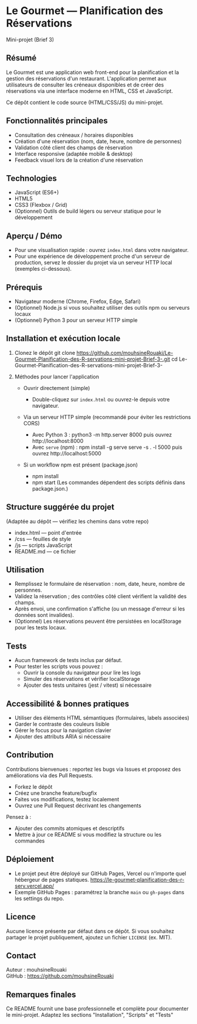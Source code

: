 # Le Gourmet — Planification des Réservations
Mini-projet (Brief 3)

## Résumé
Le Gourmet est une application web front-end pour la planification et la gestion des réservations d'un restaurant. L'application permet aux utilisateurs de consulter les créneaux disponibles et de créer des réservations via une interface moderne en HTML, CSS et JavaScript.

Ce dépôt contient le code source (HTML/CSS/JS) du mini-projet.

## Fonctionnalités principales
- Consultation des créneaux / horaires disponibles
- Création d'une réservation (nom, date, heure, nombre de personnes)
- Validation côté client des champs de réservation
- Interface responsive (adaptée mobile & desktop)
- Feedback visuel lors de la création d'une réservation

## Technologies
- JavaScript (ES6+)
- HTML5
- CSS3 (Flexbox / Grid)
- (Optionnel) Outils de build légers ou serveur statique pour le développement

## Aperçu / Démo
- Pour une visualisation rapide : ouvrez `index.html` dans votre navigateur.
- Pour une expérience de développement proche d'un serveur de production, servez le dossier du projet via un serveur HTTP local (exemples ci-dessous).

## Prérequis
- Navigateur moderne (Chrome, Firefox, Edge, Safari)
- (Optionnel) Node.js si vous souhaitez utiliser des outils npm ou serveurs locaux
- (Optionnel) Python 3 pour un serveur HTTP simple

## Installation et exécution locale

1. Clonez le dépôt
   git clone https://github.com/mouhsineRouaki/Le-Gourmet-Planification-des-R-servations-mini-projet-Brief-3-.git
   cd Le-Gourmet-Planification-des-R-servations-mini-projet-Brief-3-

2. Méthodes pour lancer l'application

   - Ouvrir directement (simple)
     - Double-cliquez sur `index.html` ou ouvrez-le depuis votre navigateur.

   - Via un serveur HTTP simple (recommandé pour éviter les restrictions CORS)
     - Avec Python 3 :
       python3 -m http.server 8000
       puis ouvrez http://localhost:8000
     - Avec `serve` (npm) :
       npm install -g serve
       serve -s . -l 5000
       puis ouvrez http://localhost:5000

   - Si un workflow npm est présent (package.json)
     - npm install
     - npm start
     (Les commandes dépendent des scripts définis dans package.json.)

## Structure suggérée du projet
(Adaptée au dépôt — vérifiez les chemins dans votre repo)
- index.html — point d'entrée
- /css — feuilles de style
- /js — scripts JavaScript
- README.md — ce fichier

## Utilisation
- Remplissez le formulaire de réservation : nom, date, heure, nombre de personnes.
- Validez la réservation ; des contrôles côté client vérifient la validité des champs.
- Après envoi, une confirmation s'affiche (ou un message d'erreur si les données sont invalides).
- (Optionnel) Les réservations peuvent être persistées en localStorage pour les tests locaux.

## Tests
- Aucun framework de tests inclus par défaut.
- Pour tester les scripts vous pouvez :
  - Ouvrir la console du navigateur pour lire les logs
  - Simuler des réservations et vérifier localStorage
  - Ajouter des tests unitaires (jest / vitest) si nécessaire

## Accessibilité & bonnes pratiques
- Utiliser des éléments HTML sémantiques (formulaires, labels associées)
- Garder le contraste des couleurs lisible
- Gérer le focus pour la navigation clavier
- Ajouter des attributs ARIA si nécessaire

## Contribution
Contributions bienvenues : reportez les bugs via Issues et proposez des améliorations via des Pull Requests.
- Forkez le dépôt
- Créez une branche feature/bugfix
- Faites vos modifications, testez localement
- Ouvrez une Pull Request décrivant les changements

Pensez à :
- Ajouter des commits atomiques et descriptifs
- Mettre à jour ce README si vous modifiez la structure ou les commandes

## Déploiement
- Le projet peut être déployé sur GitHub Pages, Vercel ou n'importe quel hébergeur de pages statiques.
https://le-gourmet-planification-des-r-serv.vercel.app/
- Exemple GitHub Pages : paramétrez la branche `main` ou `gh-pages` dans les settings du repo.

## Licence
Aucune licence présente par défaut dans ce dépôt. Si vous souhaitez partager le projet publiquement, ajoutez un fichier `LICENSE` (ex. MIT).

## Contact
Auteur : mouhsineRouaki  
GitHub : https://github.com/mouhsineRouaki

## Remarques finales
Ce README fournit une base professionnelle et complète pour documenter le mini-projet. Adaptez les sections "Installation", "Scripts" et "Tests" 
